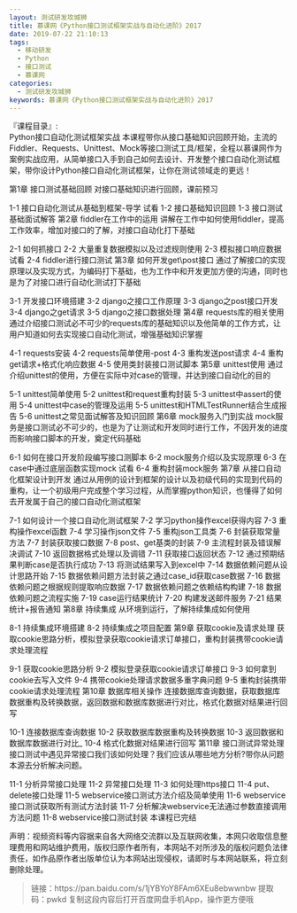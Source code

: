 ```yaml
---
layout: 测试研发攻城狮
title: 慕课网《Python接口测试框架实战与自动化进阶》2017
date: 2019-07-22 21:10:13
tags:
  - 移动研发
  - Python
  - 接口测试
  - 慕课网
categories:
  - 测试研发攻城狮
keywords: 慕课网《Python接口测试框架实战与自动化进阶》2017
---
```

『课程目录』:  
Python接口自动化测试框架实战
本课程带你从接口基础知识回顾开始，主流的Fiddler、Requests、Unittest、Mock等接口测试工具/框架，全程以慕课网作为案例实战应用，从简单接口入手到自己如何去设计、开发整个接口自动化测试框架，带你设计Python接口自动化测试框架，让你在测试领域走的更远！
<!-- more -->   
第1章 接口测试基础回顾
对接口基础知识进行回顾，课前预习

 1-1 接口自动化测试从基础到框架-导学 试看
 1-2 接口基础知识回顾
 1-3 接口测试基础面试解答
第2章 fiddler在工作中的运用
讲解在工作中如何使用fiddler，提高工作效率，增加对接口的了解，对接口自动化打下基础

 2-1 如何抓接口
 2-2 大量重复数据模拟以及过滤规则使用
 2-3 模拟接口响应数据 试看
 2-4 fiddler进行接口测试
第3章 如何开发get\post接口
通过了解接口的实现原理以及实现方式，为编码打下基础，也为工作中和开发更加方便的沟通，同时也是为了对接口进行自动化测试打下基础

 3-1 开发接口环境搭建
 3-2 django之接口工作原理
 3-3 django之post接口开发
 3-4 django之get请求
 3-5 django之接口数据处理
第4章 requests库的相关使用
通过介绍接口测试必不可少的requests库的基础知识以及他简单的工作方式，让用户知道如何去实现接口自动化测试，增强基础知识掌握

 4-1 requests安装
 4-2 requests简单使用-post
 4-3 重构发送post请求
 4-4 重构get请求+格式化响应数据
 4-5 使用类封装接口测试脚本
第5章 unittest使用
通过介绍unittest的使用，方便在实际中对case的管理，并达到接口自动化的目的

 5-1 unittest简单使用
 5-2 unittest和request重构封装
 5-3 unittest中assert的使用
 5-4 unittest中case的管理及运用
 5-5 unittest和HTMLTestRunner结合生成报告
 5-6 unittest之常见面试解答及知识回顾
第6章 mock服务入门到实战
mock服务是接口测试必不可少的，也是为了让测试和开发同时进行工作，不因开发的进度而影响接口脚本的开发，奠定代码基础

 6-1 如何在接口开发阶段编写接口测脚本
 6-2 mock服务介绍以及实现原理
 6-3 在case中通过底层函数实现mock 试看
 6-4 重构封装mock服务
第7章 从接口自动化框架设计到开发
通过从用例的设计到框架的设计以及初级代码的实现到代码的重构，让一个初级用户完成整个学习过程，从而掌握python知识，也懂得了如何去开发属于自己的接口自动化测试框架

 7-1 如何设计一个接口自动化测试框架
 7-2 学习python操作excel获得内容
 7-3 重构操作excel函数
 7-4 学习操作json文件
 7-5 重构json工具类
 7-6 封装获取常量方法
 7-7 封装获取接口数据
 7-8 post、get基类的封装
 7-9 主流程封装及错误解决调试
 7-10 返回数据格式处理以及调错
 7-11 获取接口返回状态
 7-12 通过预期结果判断case是否执行成功
 7-13 将测试结果写入到excel中
 7-14 数据依赖问题从设计思路开始
 7-15 数据依赖问题方法封装之通过case_id获取case数据
 7-16 数据依赖问题之根据规则提取响应数据
 7-17 数据依赖问题之依赖结构构建
 7-18 数据依赖问题之流程实施
 7-19 case运行结果统计
 7-20 构建发送邮件服务
 7-21 结果统计+报告通知
第8章 持续集成
从环境到运行，了解持续集成如何使用

 8-1 持续集成环境搭建
 8-2 持续集成之项目配置
第9章 获取cookie及请求处理
获取cookie思路分析，模拟登录获取cookie请求订单接口，重构封装携带cookie请求处理流程

 9-1 获取cookie思路分析
 9-2 模拟登录获取cookie请求订单接口
 9-3 如何拿到cookie去写入文件
 9-4 携带cookie处理请求数据多重字典问题
 9-5 重构封装携带cookie请求处理流程
第10章 数据库相关操作
连接数据库查询数据，获取数据库数据重构及转换数据，返回数据和数据库数据进行对比，格式化数据对结果进行回写

 10-1 连接数据库查询数据
 10-2 获取数据库数据重构及转换数据
 10-3 返回数据和数据库数据进行对比_
 10-4 格式化数据对结果进行回写
第11章 接口测试异常处理
接口测试中遇见异常接口我们该如何处理？我们应该从哪些地方分析?带你从问题本源去分析解决问题。

 11-1 分析异常接口处理
 11-2 异常接口处理
 11-3 如何处理https接口
 11-4 put、delete接口处理
 11-5 webservice接口测试方法介绍及简单使用
 11-6 webservice接口测试获取所有测试方法封装
 11-7 分析解决webservice无法通过参数直接调用方法问题
 11-8 webservice接口测试封装
本课程已完结

<div class="post-copyright">
    <div class="post-copyright__author">
      <span class="post-copyright-meta">声明：视频资料等内容据来自各大网络交流群以及互联网收集，本网只收取信息整理费用和网站维护费用，版权归原作者所有，本网站不对所涉及的版权问题负法律责任，如作品原作者出版单位认为本网站出现侵权，请即时与本网站联系，将立刻删除处理。 </span>
    </div>
</div>

<blockquote class="blockquote-center">
链接：https://pan.baidu.com/s/1jYBYoY8FAm6XEu8ebwwnbw 
提取码：pwkd 
复制这段内容后打开百度网盘手机App，操作更方便哦
</blockquote>

